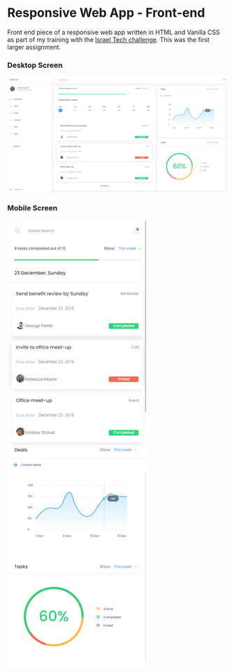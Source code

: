 # Responsive Web App - Front-end
Front end piece of a responsive web app written in HTML and Vanilla CSS as part of my training with the [Israel Tech challenge](https://www.itc.tech/). 
This was the first larger assignment.
### Desktop Screen
![Web App Desltop Res](https://github.com/LangeJM/WebApp-Frontend-Exercise/blob/main/Screenshot_Desktop.png)
### Mobile Screen
![Web App Mobile Res](https://github.com/LangeJM/WebApp-Frontend-Exercise/blob/main/Screenshot_Mobile.png)

